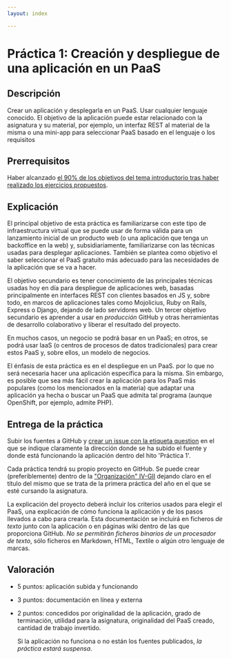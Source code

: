 ```yaml
---
layout: index

---
```


Práctica 1: Creación y despliegue de una aplicación en un PaaS
=====================================

Descripción
-----------------

Crear un  aplicación y desplegarla en un PaaS. Usar cualquier
lenguaje conocido. El objetivo de la aplicación puede estar
relacionado con la asignatura y su material, por ejemplo, un interfaz
REST al material de la misma o una mini-app para seleccionar PaaS
basado en el lenguaje o los requisitos  

Prerrequisitos
--------------------

Haber alcanzado
[el 90% de los objetivos del tema introductorio tras haber realizado los ejercicios propuestos](1.Intro:concepto_y_soporte_fisico). 

Explicación
----------------

El principal objetivo de esta práctica es familiarizarse con este tipo
de infraestructura virtual que se puede usar de forma válida para un
lanzamiento inicial de un producto web (o una aplicación que tenga un
backoffice en la web) y, subsidiariamente, familiarizarse con las
técnicas usadas para desplegar aplicaciones. También se plantea como
objetivo el saber seleccionar el PaaS gratuito más adecuado para las
necesidades de la aplicación que se va a hacer.

El objetivo secundario es tener conocimiento de las principales
técnicas usadas hoy en día para despliegue de aplicaciones web,
basadas principalmente en interfaces REST con clientes basados en JS
y, sobre todo, en marcos de aplicaciones tales como Mojolicius, Ruby
on Rails, Express o Django, dejando de lado servidores web. Un tercer
objetivo secundario es aprender a usar en *producción* GitHub y otras
herramientas de desarrollo colaborativo y liberar el resultado del
proyecto. 

En muchos casos, un negocio se podrá basar en un PaaS; en otros, se
podrá usar IaaS (o centros de procesos de datos tradicionales) para
crear estos PaaS y, sobre ellos, un modelo de negocios. 

El énfasis de esta práctica es en el despliegue en un PaaS. por lo que
no será necesaria hacer una aplicación específica para la misma. Sin
embargo, es posible que sea más fácil crear la aplicación para los
PaaS más populares (como los mencionados en la materia) que adaptar
una aplicación ya hecha o buscar un PaaS que admita tal programa
(aunque OpenShift, por ejemplo, admite PHP).

Entrega de la práctica
--------------------------------

Subir los fuentes a GitHub y
[crear un issue con la etiqueta question](https://github.com/IV-GII/GII-2013/issues/new) en el
que se indique claramente la dirección donde se ha subido el fuente y
donde está funcionando la aplicación dentro del hito 'Práctica 1'. 

Cada práctica tendrá su propio proyecto en GitHub. Se puede crear (preferiblemente)
dentro de la ["Organización" IV-GII](https://github.com/IV-GII)
dejando claro en el título del mismo que se trata de la primera
práctica del año en el que se esté cursando la asignatura. 

La explicación del proyecto deberá incluir los criterios usados para
elegir el PaaS, una explicación de cómo funciona la aplicación y de
los pasos llevados a cabo para crearla. Esta documentación se incluirá
en ficheros *de texto* junto con la aplicación o en páginas wiki
dentro de las que proporciona GitHub. *No se permitirán ficheros
binarios de un procesador de texto*, sólo ficheros en Markdown, HTML,
Textile o algún otro lenguaje de marcas. 

Valoración
--------------

* 5 puntos: aplicación subida y funcionando
* 3 puntos: documentación en línea y externa
* 2 puntos: concedidos por originalidad de la aplicación, grado de
  terminación, utilidad para la asignatura, originalidad del PaaS
  creado, cantidad de trabajo invertido. 
  
  Si la aplicación no funciona o no están los fuentes publicados, *la
  práctica estará suspensa*.
